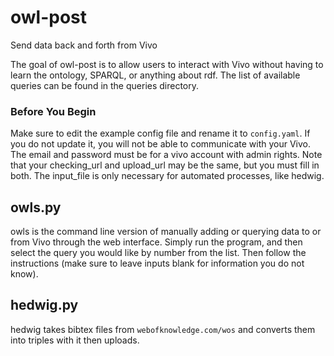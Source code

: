 # owl-post
Send data back and forth from Vivo

The goal of owl-post is to allow users to interact with Vivo without having to learn the ontology, SPARQL, or anything about rdf. The list of available queries can be found in the queries directory.

### Before You Begin
Make sure to edit the example config file and rename it to `config.yaml`. If you do not update it, you will not be able to communicate with your Vivo. The email and password must be for a vivo account with admin rights. Note that your checking_url and upload_url may be the same, but you must fill in both. The input_file is only necessary for automated processes, like hedwig.

## owls.py
owls is the command line version of manually adding or querying data to or from Vivo through the web interface. Simply run the program, and then select the query you would like by number from the list. Then follow the instructions (make sure to leave inputs blank for information you do not know). 

## hedwig.py
hedwig takes bibtex files from `webofknowledge.com/wos` and converts them into triples with it then uploads.
